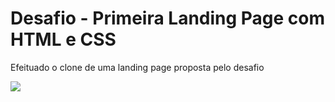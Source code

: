 # Desafio - Primeira Landing Page com HTML e CSS

Efeituado o clone de uma landing page proposta pelo desafio 

<img src="https://user-images.githubusercontent.com/55519539/183538055-6cce606c-7d1d-4d15-a4be-ffeb5b37c956.png">
